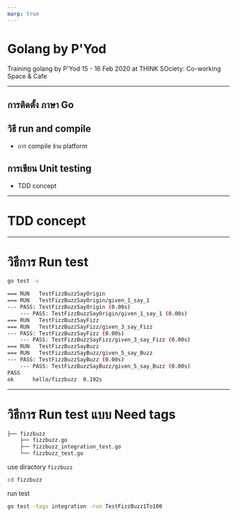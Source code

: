```yaml
---
marp: true
---
```

# <!--fit--> Golang by P'Yod
Training golang by P'Yod
15 - 16 Feb 2020
at THINK SOciety: Co-working Space & Cafe

---
## การติดตั้ง ภาษา Go

## วิธี run and compile
- การ compile ข้าม platform

## การเขียน Unit testing
- TDD concept

---
# <!--fit--> TDD concept
---
# วิธีการ Run test 
```sh
go test -v
```
```sh
=== RUN   TestFizzBuzzSayOrigin
=== RUN   TestFizzBuzzSayOrigin/given_1_say_1
--- PASS: TestFizzBuzzSayOrigin (0.00s)
    --- PASS: TestFizzBuzzSayOrigin/given_1_say_1 (0.00s)
=== RUN   TestFizzBuzzSayFizz
=== RUN   TestFizzBuzzSayFizz/given_3_say_Fizz
--- PASS: TestFizzBuzzSayFizz (0.00s)
    --- PASS: TestFizzBuzzSayFizz/given_3_say_Fizz (0.00s)
=== RUN   TestFizzBuzzSayBuzz
=== RUN   TestFizzBuzzSayBuzz/given_5_say_Buzz
--- PASS: TestFizzBuzzSayBuzz (0.00s)
    --- PASS: TestFizzBuzzSayBuzz/given_5_say_Buzz (0.00s)
PASS
ok      hello/fizzbuzz  0.192s
```
---
# วิธีการ Run test แบบ Need tags
```sh
├── fizzbuzz
    ├── fizzbuzz.go
    ├── fizzbuzz_integration_test.go
    └── fizzbuzz_test.go
```
use diractory `fizzbuzz`
```sh
cd fizzbuzz
```
run test
```sh
go test -tags integration -run TestFizzBuzz1To100
```

